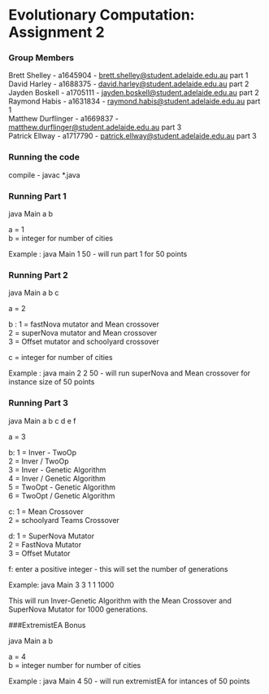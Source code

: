 # Evolutionary Computation: Assignment 2

### Group Members

Brett Shelley - a1645904 - brett.shelley@student.adelaide.edu.au             part 1\
David Harley - a1688375 - david.harley@student.adelaide.edu.au               part 2\
Jayden Boskell - a1705111 - jayden.boskell@student.adelaide.edu.au           part 2\
Raymond Habis - a1631834 - raymond.habis@student.adelaide.edu.au             part 1\
Matthew Durflinger - a1669837 - matthew.durflinger@student.adelaide.edu.au   part 3\
Patrick Ellway - a1717790 - patrick.ellway@student.adelaide.edu.au           part 3

### Running the code

compile - javac *.java

### Running Part 1

java Main a b

a = 1\
b = integer for number of cities

Example : java Main 1 50  - will run part 1 for 50 points

### Running Part 2

java Main a b c 

a = 2

b : 1 = fastNova mutator and Mean crossover\
    2 = superNova mutator and Mean crossover\
    3 = Offset mutator and schoolyard crossover

c = integer for number of cities

Example : java main 2 2 50 - will run superNova and Mean crossover for instance size of 50 points


### Running Part 3

java Main a b c d e f

a = 3

b: 1 = Inver - TwoOp\
   2 = Inver / TwoOp\
   3 = Inver - Genetic Algorithm\
   4 = Inver / Genetic Algorithm\
   5 = TwoOpt - Genetic Algorithm\
   6 = TwoOpt / Genetic Algorithm

c: 1 = Mean Crossover\
   2 = schoolyard Teams Crossover

d: 1 = SuperNova Mutator\
   2 = FastNova Mutator\
   3 = Offset Mutator

f: enter a positive integer - this will set the number of generations

Example: java Main 3 3 1 1 1000

This will run Inver-Genetic Algorithm with the Mean Crossover and SuperNova Mutator for 1000 generations.

###ExtremistEA Bonus

java Main a b

a = 4\
b = integer number for number of cities

Example : java Main 4 50 - will run extremistEA for intances of 50 points


